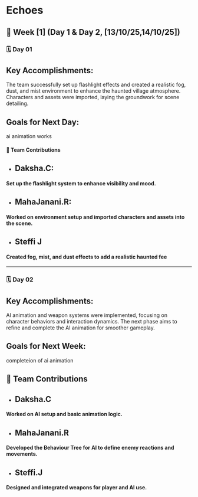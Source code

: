 # Echoes
## 📅 **Week [1] (Day 1 & Day 2, [13/10/25,14/10/25])**

### 🗓 **Day 01**

## **Key Accomplishments:**
The team successfully set up flashlight effects and created a realistic fog, dust, and mist environment to enhance the haunted village atmosphere. 
Characters and assets were imported, laying the groundwork for scene detailing.
## **Goals for Next Day:**
ai animation works
#### 👥 **Team Contributions**

* ## **Daksha.C:**
#### Set up the flashlight system to enhance visibility and mood.
* ## **MahaJanani.R:**
#### Worked on environment setup and imported characters and assets into the scene.
* ## **Steffi J**
#### Created fog, mist, and dust effects to add a realistic haunted fee


---

### 🗓 **Day 02**

## **Key Accomplishments:**
AI animation and weapon systems were implemented, focusing on character behaviors and interaction dynamics. 
The next phase aims to refine and complete the AI animation for smoother gameplay.

## **Goals for Next Week:**
completeion of ai animation
## 👥 **Team Contributions**

* ## **Daksha.C**
#### Worked on AI setup and basic animation logic.
* ## **MahaJanani.R**
#### Developed the Behaviour Tree for AI to define enemy reactions and movements.
* ## **Steffi.J**
#### Designed and integrated weapons for player and AI use.


